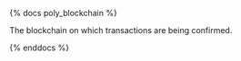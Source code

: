 {% docs poly_blockchain %}

The blockchain on which transactions are being confirmed.

{% enddocs %}